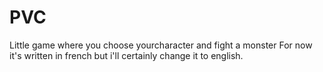 # PVC
Little game where you choose yourcharacter and fight a monster
For now it's written in french but i'll certainly change it to english.
